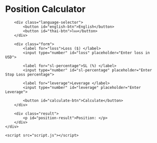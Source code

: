 <!DOCTYPE html>
<html lang="en">
<head>
    <meta charset="UTF-8">
    <meta name="viewport" content="width=device-width, initial-scale=1.0">
    <title>Position Calculator</title>
    <link rel="stylesheet" href="styles.css">
</head>
<body>
    <div class="container">
        <h1>Position Calculator</h1>

        <div class="language-selector">
            <button id="english-btn">English</button>
            <button id="thai-btn">ไทย</button>
        </div>

        <div class="form">
            <label for="loss">Loss ($) </label>
            <input type="number" id="loss" placeholder="Enter loss in USD">

            <label for="sl-percentage">SL (%) </label>
            <input type="number" id="sl-percentage" placeholder="Enter Stop Loss percentage">

            <label for="leverage">Leverage </label>
            <input type="number" id="leverage" placeholder="Enter Leverage">

            <button id="calculate-btn">Calculate</button>
        </div>

        <div class="result">
            <p id="position-result">Position: </p>
        </div>
    </div>

    <script src="script.js"></script>
</body>
</html>
